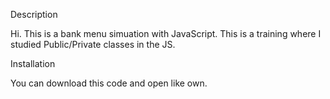 Description 

Hi. This is a bank menu simuation with JavaScript. 
This is a training where I studied Public/Private classes in the JS.


Installation

You can download this code and open like own.